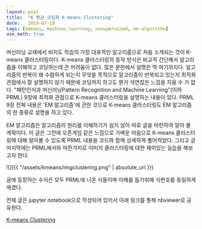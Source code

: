 ```yaml
---
layout: post
title:  "K 평균 군집화 K-means Clustering"
date:   2019-07-10
tags: [kmeans, machine-learning, unsupervised, em-algorithm]
use_math: true
---
```




머신러닝 교재에서 비지도 학습의 가장 대표적인 알고리즘으로 처음 소개되는 것이 K-means 클러스터링이다. K-means 클러스터링의 동작 방식은 비교적 간단해서 알고리즘을 이해하고 코딩하는데 큰 어려움이 없다. 많은 문헌에서 설명은 딱 여기까지다. 알고리즘의 반복이 왜 수렴하게 되는지 무엇을 목적으로 알고리즘이 반복되고 있는지 최적화 관점에서 잘 설명하지 않기 때문에 코딩까지 하고도 뭔가 석연찮은 느낌을 지울 수 가 없다. "패턴인식과 머신러닝Pattern Recognition and Machine Learning"(이하 PRML) 9장에 최적화 관점으로 K-means 클러스터링을 설명하는 내용이 있다. PRML 9장 전체 내용은 'EM 알고리즘'에 관한 것으로 K-means 클러스터링도 EM 알고리즘의 한 종류로 설명을 하고 있다. 

EM 알고리즘은 알고리즘의 원리를 이해하기가 쉽지 않아 따로 글을 마련하여 알아 볼 계획이다. 이 글은 그전에 오픈게임 같은 느낌으로 가벼운 마음으로 K-means 클러스터링에 대해 알아볼 수 있도록 PRML 내용을 코드와 함께 상세하게 풀어적었다. 그리고 글 마지막에는 PRML에서와 마찬가지로 이미지 클러스터링에 대한 재미있는 실습을 해보고자 한다.

![]({{ "/assets/kmeans/imgclustering.png" | absolute_url }})

글에 등장하는 수식은 모두 PRML에 나온 식들이며 이해를 돕기위해 식번호를 동일하게 매겼다.



전체 글은 jupyter notebook으로 작성되어 있어서 아래 링크를 통해 nbviewer로 공유한다.

[K-means Clustering][kmeans]

[kmeans]: https://nbviewer.jupyter.org/github/metamath1/ml-simple-works/blob/master/EM/Kmeans.ipynb
